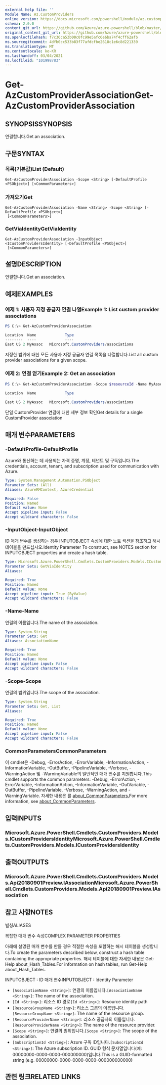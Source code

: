```yaml
---
external help file: ''
Module Name: Az.CustomProviders
online version: https://docs.microsoft.com/powershell/module/az.customproviders/get-azcustomproviderassociation
schema: 2.0.0
content_git_url: https://github.com/Azure/azure-powershell/blob/master/src/CustomProviders/help/Get-AzCustomProviderAssociation.md
original_content_git_url: https://github.com/Azure/azure-powershell/blob/master/src/CustomProviders/help/Get-AzCustomProviderAssociation.md
ms.openlocfilehash: f7c36ca53b00c0fc99e5afc6e6ba74f4cff62afb
ms.sourcegitcommit: 4dfb0cc533b83f77afdcfbe2618c1e6c8d221330
ms.translationtype: MT
ms.contentlocale: ko-KR
ms.lasthandoff: 03/04/2021
ms.locfileid: "101998783"
---
```

# <span data-ttu-id="0340d-101">Get-AzCustomProviderAssociation</span><span class="sxs-lookup"><span data-stu-id="0340d-101">Get-AzCustomProviderAssociation</span></span>

## <span data-ttu-id="0340d-102">SYNOPSIS</span><span class="sxs-lookup"><span data-stu-id="0340d-102">SYNOPSIS</span></span>
<span data-ttu-id="0340d-103">연결합니다.</span><span class="sxs-lookup"><span data-stu-id="0340d-103">Get an association.</span></span>

## <span data-ttu-id="0340d-104">구문</span><span class="sxs-lookup"><span data-stu-id="0340d-104">SYNTAX</span></span>

### <span data-ttu-id="0340d-105">목록(기본값)</span><span class="sxs-lookup"><span data-stu-id="0340d-105">List (Default)</span></span>
```
Get-AzCustomProviderAssociation -Scope <String> [-DefaultProfile <PSObject>] [<CommonParameters>]
```

### <span data-ttu-id="0340d-106">가져오기</span><span class="sxs-lookup"><span data-stu-id="0340d-106">Get</span></span>
```
Get-AzCustomProviderAssociation -Name <String> -Scope <String> [-DefaultProfile <PSObject>]
 [<CommonParameters>]
```

### <span data-ttu-id="0340d-107">GetViaIdentity</span><span class="sxs-lookup"><span data-stu-id="0340d-107">GetViaIdentity</span></span>
```
Get-AzCustomProviderAssociation -InputObject <ICustomProvidersIdentity> [-DefaultProfile <PSObject>]
 [<CommonParameters>]
```

## <span data-ttu-id="0340d-108">설명</span><span class="sxs-lookup"><span data-stu-id="0340d-108">DESCRIPTION</span></span>
<span data-ttu-id="0340d-109">연결합니다.</span><span class="sxs-lookup"><span data-stu-id="0340d-109">Get an association.</span></span>

## <span data-ttu-id="0340d-110">예제</span><span class="sxs-lookup"><span data-stu-id="0340d-110">EXAMPLES</span></span>

### <span data-ttu-id="0340d-111">예제 1: 사용자 지정 공급자 연결 나열</span><span class="sxs-lookup"><span data-stu-id="0340d-111">Example 1: List custom provider associations</span></span>
```powershell
PS C:\> Get-AzCustomProviderAssociation

Location  Name             Type
--------  ----             ----
East US 2 MyAssoc   Microsoft.CustomProviders/associations
```

<span data-ttu-id="0340d-112">지정한 범위에 대한 모든 사용자 지정 공급자 연결 목록을 나열합니다.</span><span class="sxs-lookup"><span data-stu-id="0340d-112">List all custom provider associations for a given scope.</span></span>

### <span data-ttu-id="0340d-113">예제 2: 연결 얻기</span><span class="sxs-lookup"><span data-stu-id="0340d-113">Example 2: Get an association</span></span>
```powershell
PS C:\> Get-AzCustomProviderAssociation -Scope $resourceId -Name MyAssoc

Location  Name             Type
--------  ----             ----
East US 2 MyAssoc   Microsoft.CustomProviders/associations
```

<span data-ttu-id="0340d-114">단일 CustomProvider 연결에 대한 세부 정보 확인</span><span class="sxs-lookup"><span data-stu-id="0340d-114">Get details for a single CustomProvider association</span></span>

## <span data-ttu-id="0340d-115">매개 변수</span><span class="sxs-lookup"><span data-stu-id="0340d-115">PARAMETERS</span></span>

### <span data-ttu-id="0340d-116">-DefaultProfile</span><span class="sxs-lookup"><span data-stu-id="0340d-116">-DefaultProfile</span></span>
<span data-ttu-id="0340d-117">Azure와 통신하는 데 사용되는 자격 증명, 계정, 테넌트 및 구독입니다.</span><span class="sxs-lookup"><span data-stu-id="0340d-117">The credentials, account, tenant, and subscription used for communication with Azure.</span></span>

```yaml
Type: System.Management.Automation.PSObject
Parameter Sets: (All)
Aliases: AzureRMContext, AzureCredential

Required: False
Position: Named
Default value: None
Accept pipeline input: False
Accept wildcard characters: False
```

### <span data-ttu-id="0340d-118">-InputObject</span><span class="sxs-lookup"><span data-stu-id="0340d-118">-InputObject</span></span>
<span data-ttu-id="0340d-119">ID 매개 변수를 생성하는 경우 INPUTOBJECT 속성에 대한 노트 섹션을 참조하고 해시 테이블을 만드십시오.</span><span class="sxs-lookup"><span data-stu-id="0340d-119">Identity Parameter To construct, see NOTES section for INPUTOBJECT properties and create a hash table.</span></span>

```yaml
Type: Microsoft.Azure.PowerShell.Cmdlets.CustomProviders.Models.ICustomProvidersIdentity
Parameter Sets: GetViaIdentity
Aliases:

Required: True
Position: Named
Default value: None
Accept pipeline input: True (ByValue)
Accept wildcard characters: False
```

### <span data-ttu-id="0340d-120">-Name</span><span class="sxs-lookup"><span data-stu-id="0340d-120">-Name</span></span>
<span data-ttu-id="0340d-121">연결의 이름입니다.</span><span class="sxs-lookup"><span data-stu-id="0340d-121">The name of the association.</span></span>

```yaml
Type: System.String
Parameter Sets: Get
Aliases: AssociationName

Required: True
Position: Named
Default value: None
Accept pipeline input: False
Accept wildcard characters: False
```

### <span data-ttu-id="0340d-122">-Scope</span><span class="sxs-lookup"><span data-stu-id="0340d-122">-Scope</span></span>
<span data-ttu-id="0340d-123">연결의 범위입니다.</span><span class="sxs-lookup"><span data-stu-id="0340d-123">The scope of the association.</span></span>

```yaml
Type: System.String
Parameter Sets: Get, List
Aliases:

Required: True
Position: Named
Default value: None
Accept pipeline input: False
Accept wildcard characters: False
```

### <span data-ttu-id="0340d-124">CommonParameters</span><span class="sxs-lookup"><span data-stu-id="0340d-124">CommonParameters</span></span>
<span data-ttu-id="0340d-125">이 cmdlet은 -Debug, -ErrorAction, -ErrorVariable, -InformationAction, -InformationVariable, -OutBuffer, -PipelineVariable, -Verbose, -WarningAction 및 -WarningVariable의 일반적인 매개 변수를 지원합니다.</span><span class="sxs-lookup"><span data-stu-id="0340d-125">This cmdlet supports the common parameters: -Debug, -ErrorAction, -ErrorVariable, -InformationAction, -InformationVariable, -OutVariable, -OutBuffer, -PipelineVariable, -Verbose, -WarningAction, and -WarningVariable.</span></span> <span data-ttu-id="0340d-126">자세한 내용은 를 [about_CommonParameters.](http://go.microsoft.com/fwlink/?LinkID=113216)</span><span class="sxs-lookup"><span data-stu-id="0340d-126">For more information, see [about_CommonParameters](http://go.microsoft.com/fwlink/?LinkID=113216).</span></span>

## <span data-ttu-id="0340d-127">입력</span><span class="sxs-lookup"><span data-stu-id="0340d-127">INPUTS</span></span>

### <span data-ttu-id="0340d-128">Microsoft.Azure.PowerShell.Cmdlets.CustomProviders.Models.ICustomProvidersIdentity</span><span class="sxs-lookup"><span data-stu-id="0340d-128">Microsoft.Azure.PowerShell.Cmdlets.CustomProviders.Models.ICustomProvidersIdentity</span></span>

## <span data-ttu-id="0340d-129">출력</span><span class="sxs-lookup"><span data-stu-id="0340d-129">OUTPUTS</span></span>

### <span data-ttu-id="0340d-130">Microsoft.Azure.PowerShell.Cmdlets.CustomProviders.Models.Api20180901Preview.IAssociation</span><span class="sxs-lookup"><span data-stu-id="0340d-130">Microsoft.Azure.PowerShell.Cmdlets.CustomProviders.Models.Api20180901Preview.IAssociation</span></span>

## <span data-ttu-id="0340d-131">참고 사항</span><span class="sxs-lookup"><span data-stu-id="0340d-131">NOTES</span></span>

<span data-ttu-id="0340d-132">별칭</span><span class="sxs-lookup"><span data-stu-id="0340d-132">ALIASES</span></span>

<span data-ttu-id="0340d-133">복잡한 매개 변수 속성</span><span class="sxs-lookup"><span data-stu-id="0340d-133">COMPLEX PARAMETER PROPERTIES</span></span>

<span data-ttu-id="0340d-134">아래에 설명된 매개 변수를 만들 경우 적절한 속성을 포함하는 해시 테이블을 생성합니다.</span><span class="sxs-lookup"><span data-stu-id="0340d-134">To create the parameters described below, construct a hash table containing the appropriate properties.</span></span> <span data-ttu-id="0340d-135">해시 테이블에 대한 자세한 내용은 Get-Help about_Hash_Tables.</span><span class="sxs-lookup"><span data-stu-id="0340d-135">For information on hash tables, run Get-Help about_Hash_Tables.</span></span>


<span data-ttu-id="0340d-136">INPUTOBJECT <ICustomProvidersIdentity> : ID 매개 변수</span><span class="sxs-lookup"><span data-stu-id="0340d-136">INPUTOBJECT <ICustomProvidersIdentity>: Identity Parameter</span></span>
  - <span data-ttu-id="0340d-137">`[AssociationName <String>]`: 연결의 이름입니다.</span><span class="sxs-lookup"><span data-stu-id="0340d-137">`[AssociationName <String>]`: The name of the association.</span></span>
  - <span data-ttu-id="0340d-138">`[Id <String>]`: 리소스 ID 경로</span><span class="sxs-lookup"><span data-stu-id="0340d-138">`[Id <String>]`: Resource identity path</span></span>
  - <span data-ttu-id="0340d-139">`[ResourceGroupName <String>]`: 리소스 그룹의 이름입니다.</span><span class="sxs-lookup"><span data-stu-id="0340d-139">`[ResourceGroupName <String>]`: The name of the resource group.</span></span>
  - <span data-ttu-id="0340d-140">`[ResourceProviderName <String>]`: 리소스 공급자의 이름입니다.</span><span class="sxs-lookup"><span data-stu-id="0340d-140">`[ResourceProviderName <String>]`: The name of the resource provider.</span></span>
  - <span data-ttu-id="0340d-141">`[Scope <String>]`: 연결의 범위입니다.</span><span class="sxs-lookup"><span data-stu-id="0340d-141">`[Scope <String>]`: The scope of the association.</span></span>
  - <span data-ttu-id="0340d-142">`[SubscriptionId <String>]`: Azure 구독 ID입니다.</span><span class="sxs-lookup"><span data-stu-id="0340d-142">`[SubscriptionId <String>]`: The Azure subscription ID.</span></span> <span data-ttu-id="0340d-143">GUID 형식 문자열입니다(예: 00000000-0000-0000-000000000)입니다.</span><span class="sxs-lookup"><span data-stu-id="0340d-143">This is a GUID-formatted string (e.g. 00000000-0000-0000-0000-000000000000)</span></span>

## <span data-ttu-id="0340d-144">관련 링크</span><span class="sxs-lookup"><span data-stu-id="0340d-144">RELATED LINKS</span></span>

